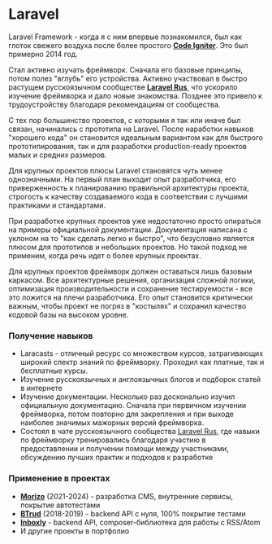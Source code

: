 # Laravel

Laravel Framework - когда я с ним впервые познакомился, был как глоток свежего воздуха после более простого **[Code Igniter](Code%20Igniter.md)**. Это был примерно 2014 год.

Стал активно изучать фреймворк. Сначала его базовые принципы, потом полез "вглубь" его устройства. Активно участвовал в быстро растущем русскоязычном сообществе **[Laravel Rus](../../experience/other/Laravel%20Rus.md)**, что ускорило изучение фреймворка и дало новые знакомства. Позднее это привело к трудоустройству благодаря рекомендациям от сообщества.

С тех пор большинство проектов, с которыми я так или иначе был связан, начинались с прототипа на Laravel. После наработки навыков "хорошего кода" он становится идеальным вариантом как для быстрого прототипирования, так и для разработки production-ready проектов малых и средних размеров.

Для крупных проектов плюсы Laravel становятся чуть менее однозначными. На первый план выходит опыт разработчика, его приверженность к планированию правильной архитектуры проекта, строгость к качеству создаваемого кода в соответствии с лучшими практиками и стандартами.

При разработке крупных проектов уже недостаточно просто опираться на примеры официальной документации. Документация написана с уклоном на то "как сделать легко и быстро", что безусловно является плюсом для прототипов и небольших проектов. Но такой подход не применим, когда речь идет о более крупных проектах.

Для крупных проектов фреймворк должен оставаться лишь базовым каркасом. Все архитектурные решения, организация сложной логики, оптимизация производительности и сохранение тестируемости - все это ложится на плечи разработчика. Его опыт становится критически важным, чтобы проект не погряз в "костылях" и сохранил качество кодовой базы на высоком уровне.


### Получение навыков

- Laracasts - отличный ресурс со множеством курсов, затрагивающих широкий спектр знаний по фреймворку. Проходил как платные, так и бесплатные курсы.
- Изучение русскоязычных и англоязычных блогов и подборок статей в интернете
- Изучение документации. Несколько раз досконально изучил официальную документацию. Сначала при первичном изучении фреймворка, потом повторно для закрепления и при выходе наиболее значимых мажорных версий фреймворка.
- Состоял в чате русскоязычного сообщества [Laravel Rus](../../experience/other/Laravel%20Rus.md), где навыки по фреймворку тренировались благодаря участию в предоставлении и получении помощи между участниками, обсуждению лучших практик и подходов к разработке

### Применение в проектах

- **[Morizo](../../experience/work/dev/2021-2024%20-%20Morizo.md)** (2021-2024) - разработка CMS, внутренние сервисы, покрытие автотестами
- **[BTrud](../../experience/work/dev/2018-2019%20-%20BTrud.md)** (2018-2019) - backend API с нуля, 100% покрытие тестами
- **[Inboxly](../../experience/projects/Inboxly.md)** - backend API, composer-библиотека для работы с RSS/Atom
- И другие проекты в портфолио